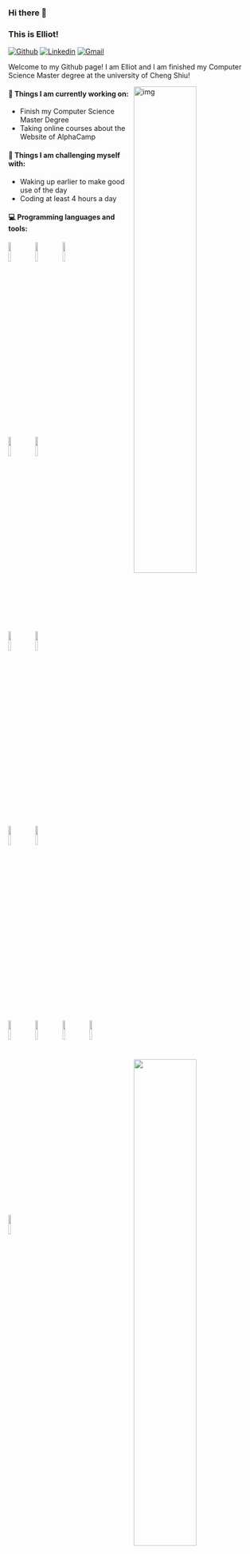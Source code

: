 ### Hi there 👋 
### This is Elliot!

[![Github](https://img.shields.io/badge/-Github-000?style=flat&logo=Github&logoColor=white)](https://github.com/elliotcs30)
[![Linkedin](https://img.shields.io/badge/-LinkedIn-blue?style=flat&logo=Linkedin&logoColor=white)](https://www.linkedin.com/in/elliot-chang-7a7224237/)
[![Gmail](https://img.shields.io/badge/-Gmail-c14438?style=flat&logo=Gmail&logoColor=white)](mailto:elliotcs30@gmail.com)

Welcome to my Github page! I am Elliot and I am finished my Computer Science Master degree at the university of Cheng Shiu!  

<img align="right" alt="img" src="https://stickershop.line-scdn.net/stickershop/v1/sticker/493674011/android/sticker.png" width="50%" height="auto" />


#### 🌱 Things I am currently working on: 
- Finish my Computer Science Master Degree  
- Taking online courses about the Website of AlphaCamp

#### :muscle: Things I am challenging myself with:
- Waking up earlier to make good use of the day
- Coding at least 4 hours a day

#### :computer: Programming languages and tools: 
<p>
	<img width="50%" align="right" src="https://github-readme-stats.vercel.app/api?username=Elliotcs30&theme=vue-dark&show_icons=true&hide_border=true" />

<code><img width="10%" src="https://www.vectorlogo.zone/logos/w3_html5/w3_html5-ar21.svg"></code>
<code><img width="10%" src="https://www.vectorlogo.zone/logos/w3_css/w3_css-ar21.svg"></code>
<code><img width="10%" src="https://www.vectorlogo.zone/logos/javascript/javascript-ar21.svg"></code>
<br />
<code><img width="10%" src="https://www.vectorlogo.zone/logos/git-scm/git-scm-ar21.svg"></code>
<code><img width="10%" src="https://www.vectorlogo.zone/logos/github/github-ar21.svg"></code>
<br />
<code><img width="10%" src="https://www.vectorlogo.zone/logos/mongodb/mongodb-ar21.svg"></code>
<code><img width="10%" src="https://www.vectorlogo.zone/logos/mysql/mysql-ar21.svg"></code>
<br />
<code><img width="10%" src="https://www.vectorlogo.zone/logos/nodejs/nodejs-ar21.svg"></code>
<code><img width="10%" src="https://www.vectorlogo.zone/logos/heroku/heroku-ar21.svg"></code>
<br />
<code><img width="10%" src="https://www.vectorlogo.zone/logos/vim/vim-ar21.svg"></code>
<code><img width="10%" src="https://www.vectorlogo.zone/logos/visualstudio_code/visualstudio_code-ar21.svg"></code>
<code><img width="10%" src="https://www.vectorlogo.zone/logos/expressjs/expressjs-ar21.svg"></code>
<code><img width="10%" src="https://www.vectorlogo.zone/logos/handlebarsjs/handlebarsjs-ar21.svg"></code>
<br />
<code><img width="10%" src="https://www.vectorlogo.zone/logos/arduino/arduino-ar21.svg"></code>
</p>
